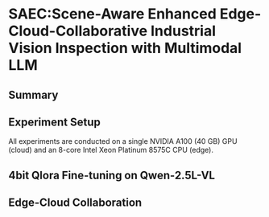 # SAEC:Scene-Aware Enhanced Edge-Cloud-Collaborative Industrial Vision Inspection with Multimodal LLM
## Summary

## Experiment Setup
All experiments are conducted on a single NVIDIA A100
(40 GB) GPU (cloud) and an 8-core Intel Xeon Platinum
8575C CPU (edge).
## 4bit Qlora Fine-tuning on Qwen-2.5L-VL

## Edge-Cloud Collaboration
